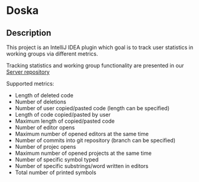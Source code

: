 # Doska

## Description

This project is an IntelliJ IDEA plugin which goal is to track user statistics in working groups via different metrics.

Tracking statistics and working group functionality are presented in our [Server repository](https://github.com/DT6A/TeamStatisticsPluginServer)

Supported metrics:
- Length of deleted code
- Number of deletions
- Number of user copied/pasted code (length can be specified)
- Length of code copied/pasted by user
- Maximum length of copied/pasted code
- Number of editor opens
- Maximum number of opened editors at the same time
- Number of commits into git repository (branch can be specified)
- Number of projec opens
- Maximum number of opened projects at the same time
- Number of specific symbol typed
- Number of specific substrings/word written in editors
- Total number of printed symbols
